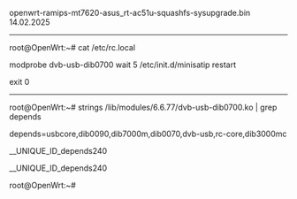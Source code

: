 openwrt-ramips-mt7620-asus_rt-ac51u-squashfs-sysupgrade.bin 14.02.2025

----------------------------------------------------------------------
root@OpenWrt:~# cat /etc/rc.local 



modprobe dvb-usb-dib0700
wait 5
/etc/init.d/minisatip restart

exit 0


-------------------------------------------------------------------------------
root@OpenWrt:~#  strings /lib/modules/6.6.77/dvb-usb-dib0700.ko | grep depends




depends=usbcore,dib0090,dib7000m,dib0070,dvb-usb,rc-core,dib3000mc

__UNIQUE_ID_depends240

__UNIQUE_ID_depends240

root@OpenWrt:~# 
